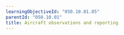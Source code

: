 ```yaml
---
learningObjectiveId: "050.10.01.05"
parentId: "050.10.01"
title: Aircraft observations and reporting
---
```

